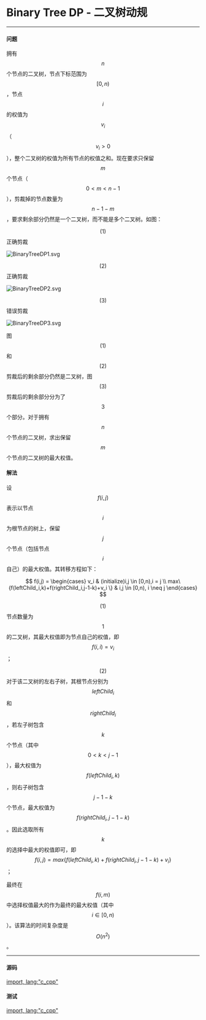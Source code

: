 <script type="text/javascript" src="https://cdnjs.cloudflare.com/ajax/libs/mathjax/2.7.1/MathJax.js?config=TeX-AMS-MML_HTMLorMML"/></script>
<script> gitbook.events.bind("page.change", function() { MathJax.Hub.Queue(["Typeset",MathJax.Hub]); } </script>

# Binary Tree DP - 二叉树动规

--------

#### 问题

拥有$$ n $$个节点的二叉树，节点下标范围为$$ [0,n) $$，节点$$ i $$的权值为$$ v_i $$（$$ v_i \gt 0 $$），整个二叉树的权值为所有节点的权值之和。现在要求只保留$$ m $$个节点（$$ 0 \lt m \lt n-1 $$），剪裁掉的节点数量为$$ n-1-m $$，要求剩余部分仍然是一个二叉树，而不能是多个二叉树。如图：

$$ (1) $$正确剪裁

![BinaryTreeDP1.svg](../res/BinaryTreeDP1.svg)

$$ (2) $$正确剪裁

![BinaryTreeDP2.svg](../res/BinaryTreeDP2.svg)

$$ (3) $$错误剪裁

![BinaryTreeDP3.svg](../res/BinaryTreeDP3.svg)

图$$ (1) $$和$$ (2) $$剪裁后的剩余部分仍然是二叉树，图$$ (3) $$剪裁后的剩余部分分为了$$ 3 $$个部分。对于拥有$$ n $$个节点的二叉树，求出保留$$ m $$个节点的二叉树的最大权值。

#### 解法

设$$ f(i,j) $$表示以节点$$ i $$为根节点的树上，保留$$ j $$个节点（包括节点$$ i $$自己）的最大权值。其转移方程如下：

$$
f(i,j) =
\begin{cases}
v_i                                                 &   (initialize)i,j \in [0,n),i = j \\
max⁡\{f(leftChild_i,k)+f(rightChild_i,j-1-k)+v_i \} &   i,j \in [0,n), i \neq j
\end{cases}
$$

$$ (1) $$节点数量为$$ 1 $$的二叉树，其最大权值即为节点自己的权值，即$$ f(i,i) = v_i $$；

$$ (2) $$对于该二叉树的左右子树，其根节点分别为$$ leftChild_i $$和$$ rightChild_i $$，若左子树包含$$ k $$个节点（其中$$ 0 \lt k \lt j-1 $$），最大权值为$$ f(leftChild_i,k) $$，则右子树包含$$ j-1-k $$个节点，最大权值为$$ f(rightChild_i,j-1-k) $$。因此选取所有$$ k $$的选择中最大的权值即可，即$$ f(i,j) = max⁡\{f(leftChild_i,k)+f(rightChild_i,j-1-k)+v_i \} $$；

最终在$$ f(i,m) $$中选择权值最大的作为最终的最大权值（其中$$ i \in [0,n) $$）。该算法的时间复杂度是$$ O(n^2) $$。

--------

#### 源码

[import, lang:"c_cpp"](../../../../src/DynamicProgramming/TreeDP/BinaryTreeDP.h)

#### 测试

[import, lang:"c_cpp"](../../../../src/DynamicProgramming/TreeDP/BinaryTreeDP.cpp)
